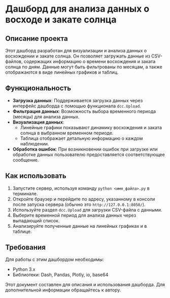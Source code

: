 # Дашборд для анализа данных о восходе и закате солнца

## Описание проекта

Этот дашборд разработан для визуализации и анализа данных о восхождении и закате солнца. Он позволяет загружать данные из CSV-файлов, содержащих информацию о времени восхождения и заката солнца по дням. Данные могут быть фильтрованы по месяцам, а также отображаются в виде линейных графиков и таблиц.

## Функциональность

- **Загрузка данных**: Поддерживается загрузка данных через интерфейс дашборда с помощью функционала `dcc.Upload`.
- **Фильтрация данных**: Возможность выбора временного периода (месяцы) для анализа данных.
- **Визуализация данных**:
  - Линейные графики показывают динамику восхождения и заката солнца в выбранном временном периоде.
  - Таблица отображает детальную информацию о каждом наблюдении.
- **Обработка ошибок**: При возникновении ошибок при загрузке или обработке данных пользователю предоставляется соответствующее сообщение.

## Как использовать

1. Запустите сервер, используя команду `python <имя_файла>.py` в терминале.
2. Откройте браузер и перейдите по адресу, указанному в консоли после запуска сервера (обычно это `http://127.0.0.1:8050/`).
3. Используйте раздел `dcc.Upload` для загрузки CSV-файла с данными.
4. Выберите временной период для анализа данных через выпадающий список.
5. Анализируйте полученные данные на линейных графиках и в таблице.

## Требования

Для работы с этим дашбордом необходимы:

- Python 3.x
- Библиотеки: Dash, Pandas, Plotly, io, base64

Этот документ составлен для описания и использования дашборда. Для дополнительной информации обращайтесь к автору.
